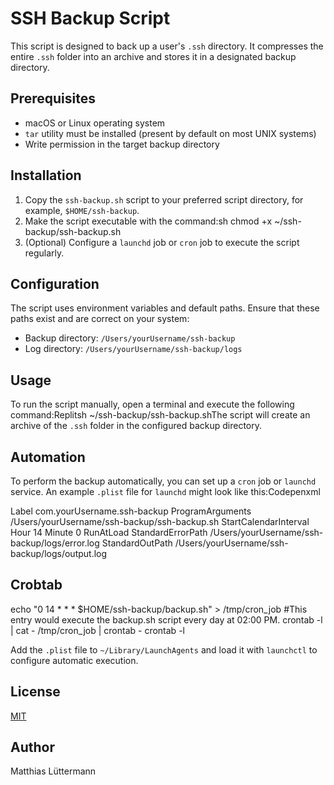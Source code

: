 # SSH Backup Script

This script is designed to back up a user's `.ssh` directory. It compresses the entire `.ssh` folder into an archive and stores it in a designated backup directory.

## Prerequisites

- macOS or Linux operating system
- `tar` utility must be installed (present by default on most UNIX systems)
- Write permission in the target backup directory

## Installation

1. Copy the `ssh-backup.sh` script to your preferred script directory, for example, `$HOME/ssh-backup`.
2. Make the script executable with the command:sh
chmod +x ~/ssh-backup/ssh-backup.sh
3. (Optional) Configure a `launchd` job or `cron` job to execute the script regularly.

## Configuration

The script uses environment variables and default paths. Ensure that these paths exist and are correct on your system:

- Backup directory: `/Users/yourUsername/ssh-backup`
- Log directory: `/Users/yourUsername/ssh-backup/logs`

## Usage

To run the script manually, open a terminal and execute the following command:Replitsh
~/ssh-backup/ssh-backup.shThe script will create an archive of the `.ssh` folder in the configured backup directory.

## Automation

To perform the backup automatically, you can set up a `cron` job or `launchd` service. An example `.plist` file for `launchd` might look like this:Codepenxml



<?xml version="1.0" encoding="UTF-8"?>
<!DOCTYPE plist PUBLIC "-//Apple//DTD PLIST 1.0//EN" "http://www.apple.com/DTDs/PropertyList-1.0.dtd">
<plist version="1.0">
<dict>
    <key>Label</key>
    <string>com.yourUsername.ssh-backup</string>
    <key>ProgramArguments</key>
    <array>
        <string>/Users/yourUsername/ssh-backup/ssh-backup.sh</string>
    </array>
    <key>StartCalendarInterval</key>
    <dict>
        <key>Hour</key>
        <integer>14</integer>
        <key>Minute</key>
        <integer>0</integer>
    </dict>
    <key>RunAtLoad</key>
    <true/>
    <key>StandardErrorPath</key>
    <string>/Users/yourUsername/ssh-backup/logs/error.log</string>
    <key>StandardOutPath</key>
    <string>/Users/yourUsername/ssh-backup/logs/output.log</string>
</dict>
</plist>

## Crobtab
echo "0 14 * * * $HOME/ssh-backup/backup.sh" > /tmp/cron_job  #This entry would execute the backup.sh script every day at 02:00 PM.
crontab -l | cat - /tmp/cron_job | crontab -
crontab -l

Add the `.plist` file to `~/Library/LaunchAgents` and load it with `launchctl` to configure automatic execution.

## License

[MIT](LICENSE)

## Author

Matthias Lüttermann
